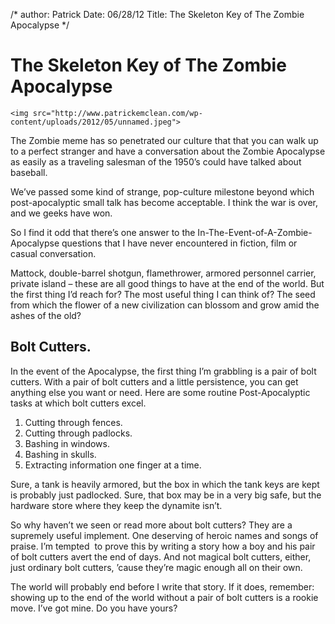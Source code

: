 /*
author: Patrick
Date: 06/28/12 
Title: The Skeleton Key of The Zombie Apocalypse
*/

# The Skeleton Key of The Zombie Apocalypse

<div class="big center">

	<img src="http://www.patrickemclean.com/wp-content/uploads/2012/05/unnamed.jpeg">

</div>

The Zombie meme has so penetrated our culture that that you can walk up to a perfect stranger and have a conversation about the Zombie Apocalypse as easily as a traveling salesman of the 1950’s could have talked about baseball.

We’ve passed some kind of strange, pop-culture milestone beyond which post-apocalyptic small talk has become acceptable. I think the war is over, and we geeks have won.

So I find it odd that there’s one answer to the In-The-Event-of-A-Zombie-Apocalypse questions that I have never encountered in fiction, film or casual conversation.

Mattock, double-barrel shotgun, flamethrower, armored personnel carrier, private island – these are all good things to have at the end of the world. But the first thing I’d reach for? The most useful thing I can think of? The seed from which the flower of a new civilization can blossom and grow amid the ashes of the old?


## Bolt Cutters.


In the event of the Apocalypse, the first thing I’m grabbling is a pair of bolt cutters. With a pair of bolt cutters and a little persistence, you can get anything else you want or need. Here are some routine Post-Apocalyptic tasks at which bolt cutters excel.


	
1. Cutting through fences.
2. Cutting through padlocks.
3. Bashing in windows.
4. Bashing in skulls.
5. Extracting information one finger at a time.


Sure, a tank is heavily armored, but the box in which the tank keys are kept is probably just padlocked. Sure, that box may be in a very big safe, but the hardware store where they keep the dynamite isn’t.

So why haven’t we seen or read more about bolt cutters? They are a supremely useful implement. One deserving of heroic names and songs of praise. I’m tempted  to prove this by writing a story how a boy and his pair of bolt cutters avert the end of days. And not magical bolt cutters, either, just ordinary bolt cutters, ’cause they’re magic enough all on their own.

The world will probably end before I write that story. If it does, remember: showing up to the end of the world without a pair of bolt cutters is a rookie move. I’ve got mine. Do you have yours?
